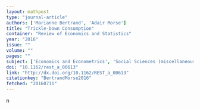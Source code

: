 ```yaml
---
layout: mathpost
type: "journal-article"
authors: ['Marianne Bertrand', 'Adair Morse']
title: "Trickle-Down Consumption"
container: "Review of Economics and Statistics"
year: "2016"
issue: ""
volume: ""
pages: ""
subject: ['Economics and Econometrics', 'Social Sciences (miscellaneous)']
doi: "10.1162/rest_a_00613"
link: "http://dx.doi.org/10.1162/REST_a_00613"
citationkey: "BertrandMorse2016"
fetched: "20160711"
---
```


n